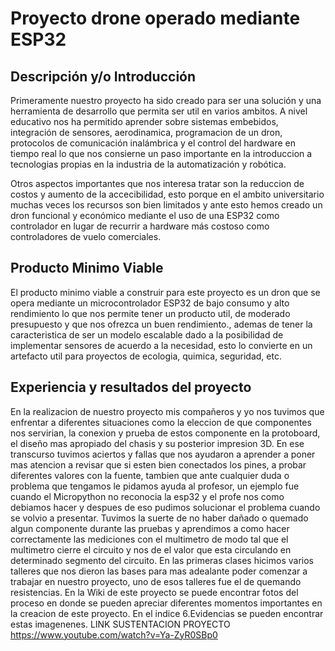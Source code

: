 # Proyecto drone operado mediante ESP32

## Descripción y/o Introducción
Primeramente nuestro proyecto ha sido creado para ser una solución y una herramienta de desarrollo que permita ser util en varios ambitos. A nivel educativo nos ha permitido aprender sobre sistemas embebidos, integración de sensores, aerodinamica, programacion de un dron, protocolos de comunicación inalámbrica y el control del hardware en tiempo real lo que nos consierne un paso importante en la introduccion a tecnologias propias en la industria de la automatización y robótica.

Otros aspectos importantes que nos interesa tratar son la reduccion de costos y aumento de la accecibilidad, esto porque en el ambito universitario muchas veces los recursos son bien limitados y ante esto hemos creado un dron funcional y económico mediante el uso de una ESP32 como controlador en lugar de recurrir a hardware más costoso como controladores de vuelo comerciales.
## Producto Minimo Viable
El producto minimo viable a construir para este proyecto es un dron que se opera mediante un microcontrolador ESP32 de bajo consumo y alto rendimiento lo que nos permite tener un  producto util, de moderado presupuesto  y que nos ofrezca un buen rendimiento., ademas de tener la caracteristica de ser un modelo escalable dado a la posibilidad de implementar sensores de acuerdo a la necesidad, esto lo convierte en un artefacto util para proyectos de ecologia, quimica, seguridad, etc. 

## Experiencia y resultados del proyecto
En la realizacion de nuestro proyecto mis compañeros y yo nos tuvimos que enfrentar a diferentes situaciones como la eleccion de que componentes nos servirian, la conexion y prueba de estos componente en la protoboard, el diseño mas apropiado del chasis y su posterior impresion 3D. En ese transcurso tuvimos aciertos y fallas que nos ayudaron a aprender a poner mas atencion a revisar que si esten bien conectados los pines, a probar diferentes valores con la fuente, tambien que ante cualquier duda o problema que tengamos le pidamos ayuda al profesor, un ejemplo fue cuando el Micropython no reconocia la esp32 y el profe nos como debiamos hacer y despues de eso pudimos solucionar el problema cuando se volvio a presentar. Tuvimos la suerte de no haber dañado o quemado algun componente durante las pruebas y aprendimos a como hacer correctamente las mediciones con el multimetro de modo tal que el multimetro cierre el circuito y nos de el valor que esta circulando en determinado segmento del circuito. En las primeras clases hicimos varios talleres que nos dieron las bases para mas adealante poder comenzar a trabajar en nuestro proyecto, uno de esos talleres fue el de quemando resistencias. En la Wiki de este proyecto se puede encontrar fotos del proceso en donde se pueden apreciar diferentes momentos importantes en la creacion de este proyecto. En el indice 6.Evidencias se pueden encontrar estas imagenenes.
LINK SUSTENTACION PROYECTO https://www.youtube.com/watch?v=Ya-ZyR0SBp0
